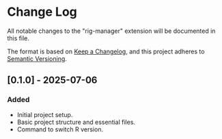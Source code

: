 # Change Log

All notable changes to the "rig-manager" extension will be documented in this file.

The format is based on [Keep a Changelog](https://keepachangelog.com/en/1.1.0/),
and this project adheres to [Semantic Versioning](https://semver.org/spec/v2.0.0.html).

## [0.1.0] - 2025-07-06

### Added

- Initial project setup.
- Basic project structure and essential files.
- Command to switch R version.